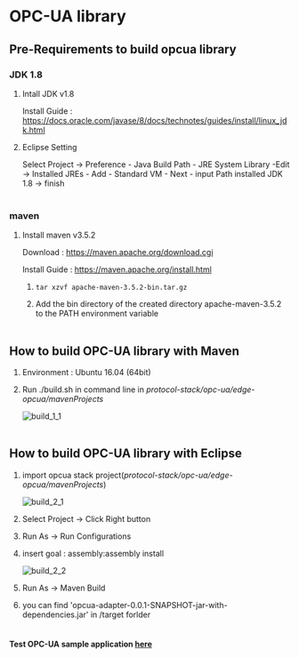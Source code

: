 # OPC-UA library

## Pre-Requirements to build opcua library

### JDK 1.8
1. Intall JDK v1.8

   Install Guide : https://docs.oracle.com/javase/8/docs/technotes/guides/install/linux_jdk.html

2. Eclipse Setting
   
   Select Project -> Preference - Java Build Path - JRE System Library -Edit
     -> Installed JREs - Add - Standard VM - Next - input Path installed JDK 1.8
     -> finish
<br></br>
### maven
1. Install maven v3.5.2

   Download : https://maven.apache.org/download.cgi
   
   Install Guide : https://maven.apache.org/install.html
   
   1) `tar xzvf apache-maven-3.5.2-bin.tar.gz`
   
   2) Add the bin directory of the created directory apache-maven-3.5.2 to the PATH environment variable
<br></br>
## How to build OPC-UA library with Maven

1. Environment : Ubuntu 16.04 (64bit)

2. Run ./build.sh in command line in *protocol-stack/opc-ua/edge-opcua/mavenProjects*

   ![build_1_1](./opc-ua/example/images/build_1.png)
<br></br>
## How to build OPC-UA library with Eclipse

1. import opcua stack project(*protocol-stack/opc-ua/edge-opcua/mavenProjects*)

   ![build_2_1](./opc-ua/example/images/build_2_1.png)

2. Select Project -> Click Right button 

3. Run As -> Run Configurations

4. insert goal : assembly:assembly install

   ![build_2_2](./opc-ua/example/images/build_2_2.png)

5. Run As -> Maven Build 

6. you can find 'opcua-adapter-0.0.1-SNAPSHOT-jar-with-dependencies.jar' in /target forlder
<br></br>

#### Test OPC-UA sample application [here](./opc-ua/example/README.md)

